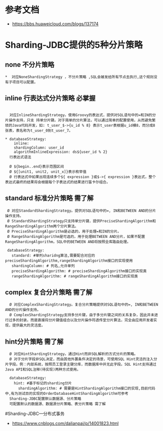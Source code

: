 # 参考文档
* https://bbs.huaweicloud.com/blogs/137174
# Sharding-JDBC提供的5种分片策略
##  none 不分片策略
````    
*  对应NoneShardingStrategy ，不分片策略 ,SQL会被发给所有节点去执行,这个规则没有子项目可以配置。
````   
##  inline 行表达式分片策略  必掌握
````  

  对应InlineShardingStrategy。使用Groovy的表达式，提供对SQL语句中的=和IN的分片操作支持，只支 持单分片键。对于简单的分片算法，可以通过简单的配置使用，从而避免繁琐的Java代码开发，如: t_user_$->{u_id % 8} 表示t_user表根据u_id模8，而分成8张表，表名称为t_user_0到t_user_7。
  
* databaseStrategy:
    inline:
    shardingColumn: user_id
    algorithmInlineExpression: ds${user_id % 2}
  行表达式语法
  
  Ø ${begin..end}表示范围区间
  Ø ${[unit1, unit2, unit_x]}表示枚举值
  Ø 行表达式中如果出现连续多个${ expression }或$->{ expression }表达式，整个表达式最终的结果将会根据每个子表达式的结果进行笛卡尔组合。
````  
##  standard 标准分片策略  需了解
 ````   
  Ø 对应StandardShardingStrategy。提供对SQL语句中的=, IN和BETWEEN AND的分片操作支持。
  Ø StandardShardingStrategy只支持单分片键，提供PreciseShardingAlgorithm和RangeShardingAlgorithm两个分片算法。
  Ø PreciseShardingAlgorithm是必选的，用于处理=和IN的分片。
  Ø RangeShardingAlgorithm是可选的，用于处理BETWEEN AND分片，如果不配置RangeShardingAlgorithm，SQL中的BETWEEN AND将按照全库路由处理。
  
  databaseStrategy:
    standard: #单列sharidng算法,需要配合对应的preciseShardingAlgorithm,rangeShardingAlgorithm接口的实现使用
    shardingColumn: # 列名,允许单列
    preciseShardingAlgorithm: # preciseShardingAlgorithm接口的实现类
    rangeShardingAlgorithm: # rangeShardingAlgorithm接口的实现类
````  
##  complex 复合分片策略 需了解
````    
  Ø 对应ComplexShardingStrategy。复合分片策略提供对SQL语句中的=, IN和BETWEEN AND的分片操作支持。
  Ø ComplexShardingStrategy支持多分片键，由于多分片键之间的关系复杂，因此并未进行过多的封装，而是直接将分片键值组合以及分片操作符透传至分片算法，完全由应用开发者实现，提供最大的灵活度。
````  
##  hint分片策略 需了解
````  
  Ø 对应HintShardingStrategy。通过Hint而非SQL解析的方式分片的策略。
  Ø 对于分片字段非SQL决定，而由其他外置条件决定的场景，可使用SQL Hint灵活的注入分片字段。例：内部系统，按照员工登录主键分库，而数据库中并无此字段。SQL Hint支持通过Java API和SQL注释(待实现)两种方式使用。
  
  databaseStrategy:
    hint: #基于标记的sharding分片
      shardingAlgorithm: # 需要是HintShardingAlgorithm接口的实现,目前代码中,有为测试目的实现的OrderDatabaseHintShardingAlgorithm可参考
  Sharding-JDBC配置默认数据源、分片策略
  可配置默认的数据源、数据源分片策略、表分片策略 需了解
````  
#Sharding-JDBC—分布式事务
* https://www.cnblogs.com/dalianpai/p/14001823.html

       
        

